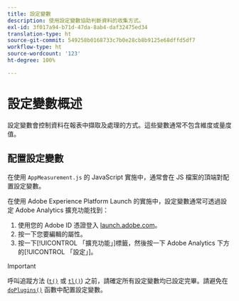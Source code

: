 ```yaml
---
title: 設定變數
description: 使用設定變數協助判斷資料的收集方式。
exl-id: 3f017a94-b71d-47da-8ab4-daf32475ed34
translation-type: ht
source-git-commit: 549258b0168733c7b0e28cb8b9125e68dffd5df7
workflow-type: ht
source-wordcount: '123'
ht-degree: 100%

---
```


# 設定變數概述

設定變數會控制資料在報表中擷取及處理的方式。這些變數通常不包含維度或量度值。

## 配置設定變數

在使用 `AppMeasurement.js` 的 JavaScript 實施中，通常會在 JS 檔案的頂端對配置設定變數。

在使用 Adobe Experience Platform Launch 的實施中，設定變數通常可透過設定 Adobe Analytics 擴充功能找到：

1. 使用您的 Adobe ID 憑證登入 [launch.adobe.com](https://launch.adobe.com)。
2. 按一下您要編輯的屬性。
3. 按一下[!UICONTROL 「擴充功能」]標籤，然後按一下 Adobe Analytics 下方的[!UICONTROL 「設定」]。

>[!IMPORTANT]
>
>呼叫追蹤方法 ([`t()`](../functions/t-method.md) 或 [`tl()`](../functions/tl-method.md)) 之前，請確定所有設定變數均已設定完畢。請避免在 [`doPlugins()`](../functions/doplugins.md) 函數中配置設定變數。
